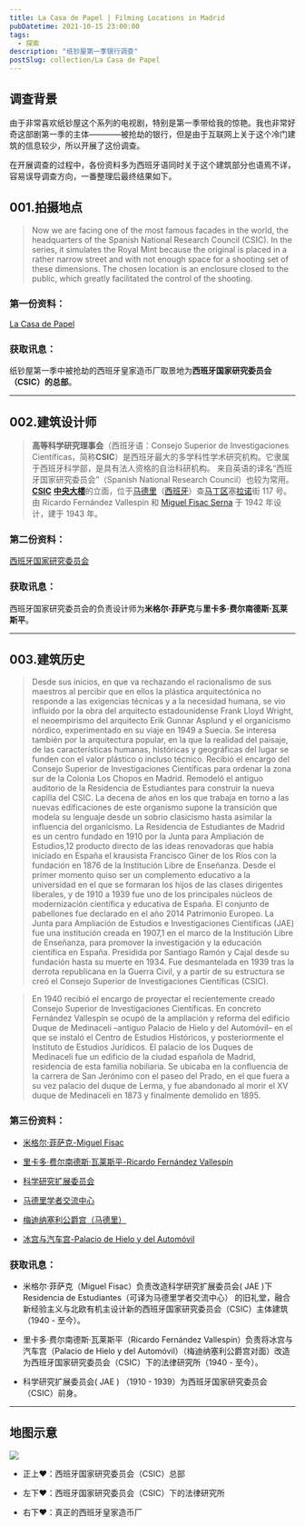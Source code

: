 ```yaml
---
title: La Casa de Papel | Filming Locations in Madrid
pubDatetime: 2021-10-15 23:00:00
tags:
  - 探索
description: "纸钞屋第一季银行调查"
postSlug: collection/La Casa de Papel
---
```


## **调查背景**

由于非常喜欢纸钞屋这个系列的电视剧，特别是第一季带给我的惊艳。我也非常好奇这部剧第一季的主体————被抢劫的银行，但是由于互联网上关于这个冷门建筑的信息较少，所以开展了这份调查。

在开展调查的过程中，各份资料多为西班牙语同时关于这个建筑部分也语焉不详，容易误导调查方向，一番整理后最终结果如下。

## **001.拍摄地点**

> Now we are facing one of the most famous facades in the world, the headquarters of the Spanish National Research Council (CSIC). In the series, it simulates the Royal Mint because the original is placed in a rather narrow street and with not enough space for a shooting set of these dimensions. The chosen location is an enclosure closed to the public, which greatly facilitated the control of the shooting.

### 第一份资料：

[La Casa de Papel](https://catshostels.com/casa-de-papel-location/)

### 获取讯息：

纸钞屋第一季中被抢劫的西班牙皇家造币厂取景地为**西班牙国家研究委员会（CSIC）的总部**。

---

## **002.建筑设计师**

> **高等科学研究理事会**（西班牙语：Consejo Superior de Investigaciones Científicas，简称**CSIC**）是西班牙最大的多学科性学术研究机构。它隶属于西班牙科学部，是具有法人资格的自治科研机构。
> 来自英语的译名“西班牙国家研究委员会”（Spanish National Research Council）也较为常用。
> [**CSIC**](https://commons.wikimedia.org/wiki/Category:CSIC) [**中央大楼**](https://commons.wikimedia.org/wiki/Category:CSIC_central_building,_Madrid)的立面，位于[马德里](https://commons.wikimedia.org/wiki/Madrid)（[西班牙](https://commons.wikimedia.org/wiki/Espa%C3%B1a)）查[马丁区](https://commons.wikimedia.org/wiki/Category:Chamart%C3%ADn)塞[拉诺](https://commons.wikimedia.org/wiki/Category:Calle_de_Serrano,_Madrid)街 117 号。由 Ricardo Fernández Vallespín 和 [Miguel Fisac Serna](https://es.wikipedia.org/wiki/Miguel_Fisac) 于 1942 年设计，建于 1943 年。

### 第二份资料：

[西班牙国家研究委员会](https://zh.wikipedia.org/wiki/西班牙高等科学研究理事会)

### 获取讯息：

西班牙国家研究委员会的负责设计师为**米格尔·菲萨克**与**里卡多·费尔南德斯·瓦莱斯平**。

---

## **003.建筑历史**

> Desde sus inicios, en que va rechazando el racionalismo de sus maestros al percibir que en ellos la plástica arquitectónica no responde a las exigencias técnicas y a la necesidad humana, se vio influido por la obra del arquitecto estadounidense Frank Lloyd Wright, el neoempirismo del arquitecto Erik Gunnar Asplund y el organicismo nórdico, experimentado en su viaje en 1949 a Suecia. Se interesa también por la arquitectura popular, en la que la realidad del paisaje, de las características humanas, históricas y geográficas del lugar se funden con el valor plástico o incluso técnico. Recibió el encargo del Consejo Superior de Investigaciones Científicas para ordenar la zona sur de la Colonia Los Chopos en Madrid. Remodeló el antiguo auditorio de la Residencia de Estudiantes para construir la nueva capilla del CSIC. La decena de años en los que trabaja en torno a las nuevas edificaciones de este organismo supone la transición que modela su lenguaje desde un sobrio clasicismo hasta asimilar la influencia del organicismo.
> La Residencia de Estudiantes de Madrid es un centro fundado en 1910 por la Junta para Ampliación de Estudios,1​2​ producto directo de las ideas renovadoras que había iniciado en España el krausista Francisco Giner de los Ríos con la fundación en 1876 de la Institución Libre de Enseñanza. Desde el primer momento quiso ser un complemento educativo a la universidad en el que se formaran los hijos de las clases dirigentes liberales, y de 1910 a 1939 fue uno de los principales núcleos de modernización científica y educativa de España. El conjunto de pabellones fue declarado en el año 2014 Patrimonio Europeo.
> La Junta para Ampliación de Estudios e Investigaciones Científicas (JAE) fue una institución creada en 1907,1​ en el marco de la Institución Libre de Enseñanza, para promover la investigación y la educación científica en España. Presidida por Santiago Ramón y Cajal desde su fundación hasta su muerte en 1934. Fue desmantelada en 1939 tras la derrota republicana en la Guerra Civil, y a partir de su estructura se creó el Consejo Superior de Investigaciones Científicas (CSIC).

> En 1940 recibió el encargo de proyectar el recientemente creado Consejo Superior de Investigaciones Científicas. En concreto Fernández Vallespín se ocupó de la ampliación y reforma del edificio Duque de Medinaceli –antiguo Palacio de Hielo y del Automóvil– en el que se instaló el Centro de Estudios Históricos, y posteriormente el Instituto de Estudios Jurídicos.
> El palacio de los Duques de Medinaceli fue un edificio de la ciudad española de Madrid, residencia de esta familia nobiliaria. Se ubicaba en la confluencia de la carrera de San Jerónimo con el paseo del Prado, en el que fuera a su vez palacio del duque de Lerma, y fue abandonado al morir el XV duque de Medinaceli en 1873 y finalmente demolido en 1895.

### 第三份资料：

- [米格尔·菲萨克-Miguel Fisac](https://es.wikipedia.org/wiki/Miguel_Fisac)

- [里卡多·费尔南德斯·瓦莱斯平-Ricardo Fernández Vallespín](https://es.wikipedia.org/wiki/Ricardo_Fernández_Vallespín)

- [科学研究扩展委员会](https://es.wikipedia.org/wiki/Junta_para_Ampliación_de_Estudios_e_Investigaciones_Científicas)

- [马德里学者交流中心](https://es.wikipedia.org/wiki/Residencia_de_Estudiantes)

- [梅迪纳塞利公爵宫（马德里）](<https://es.wikipedia.org/wiki/Palacio_de_los_Duques_de_Medinaceli_(Madrid)>)

- [冰宫与汽车宫-Palacio de Hielo y del Automóvil](https://es.wikipedia.org/wiki/Palacio_de_Hielo_y_del_Autom%C3%B3vil)

### 获取讯息：

- 米格尔·菲萨克（Miguel Fisac）负责改造科学研究扩展委员会( JAE )下 Residencia de Estudiantes（可译为马德里学者交流中心） 的旧礼堂，融合新经验主义与北欧有机主设计新的西班牙国家研究委员会（CSIC）主体建筑（1940 - 至今）。

- 里卡多·费尔南德斯·瓦莱斯平（Ricardo Fernández Vallespín）负责将冰宫与汽车宫（Palacio de Hielo y del Automóvil）（梅迪纳塞利公爵宫对面）改造为西班牙国家研究委员会（CSIC）下的法律研究所（1940 - 至今）。

- 科学研究扩展委员会( JAE ) （1910 - 1939）为西班牙国家研究委员会（CSIC）前身。

---

## **地图示意**

![](https://yanick.oss-cn-beijing.aliyuncs.com/img/202410210142231.png)

- 正上❤️：西班牙国家研究委员会（CSIC）总部

- 左下❤️：西班牙国家研究委员会（CSIC）下的法律研究所

- 右下❤️：真正的西班牙皇家造币厂
